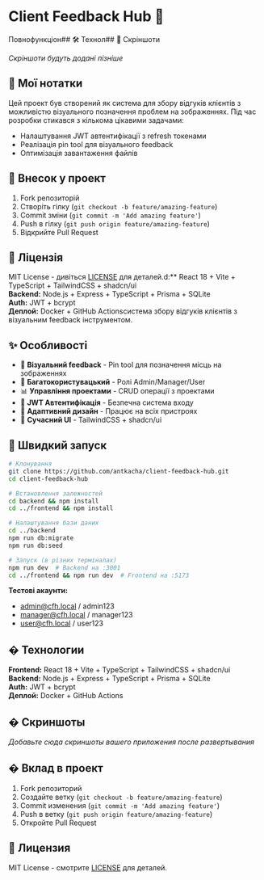 # Client Feedback Hub 🚀

Повнофункціон## 🛠 Технол## 📸 Скріншоти

*Скріншоти будуть додані пізніше*

## 📝 Мої нотатки

Цей проект був створений як система для збору відгуків клієнтів з можливістю візуального позначення проблем на зображеннях. Під час розробки стикався з кількома цікавими задачами:
- Налаштування JWT автентифікації з refresh токенами
- Реалізація pin tool для візуального feedback
- Оптимізація завантаження файлів

## 🤝 Внесок у проект

1. Fork репозиторій
2. Створіть гілку (`git checkout -b feature/amazing-feature`)
3. Commit зміни (`git commit -m 'Add amazing feature'`)
4. Push в гілку (`git push origin feature/amazing-feature`)
5. Відкрийте Pull Request

## 📄 Ліцензія

MIT License - дивіться [LICENSE](LICENSE) для деталей.d:** React 18 + Vite + TypeScript + TailwindCSS + shadcn/ui  
**Backend:** Node.js + Express + TypeScript + Prisma + SQLite  
**Auth:** JWT + bcrypt  
**Деплой:** Docker + GitHub Actionsсистема збору відгуків клієнтів з візуальним feedback інструментом.

## ✨ Особливості

- 🎯 **Візуальний feedback** - Pin tool для позначення місць на зображеннях
- 👥 **Багатокористувацький** - Ролі Admin/Manager/User  
- 📊 **Управління проектами** - CRUD операції з проектами
- 🔐 **JWT Автентифікація** - Безпечна система входу
- 📱 **Адаптивний дизайн** - Працює на всіх пристроях
- 🎨 **Сучасний UI** - TailwindCSS + shadcn/ui

## 🚀 Швидкий запуск

```bash
# Клонування
git clone https://github.com/antkacha/client-feedback-hub.git
cd client-feedback-hub

# Встановлення залежностей
cd backend && npm install
cd ../frontend && npm install

# Налаштування бази даних  
cd ../backend
npm run db:migrate
npm run db:seed

# Запуск (в різних терміналах)
npm run dev  # Backend на :3001
cd ../frontend && npm run dev  # Frontend на :5173
```

**Тестові акаунти:**
- admin@cfh.local / admin123
- manager@cfh.local / manager123  
- user@cfh.local / user123

## � Технологии

**Frontend:** React 18 + Vite + TypeScript + TailwindCSS + shadcn/ui  
**Backend:** Node.js + Express + TypeScript + Prisma + SQLite  
**Auth:** JWT + bcrypt  
**Деплой:** Docker + GitHub Actions

## � Скриншоты

*Добавьте сюда скриншоты вашего приложения после развертывания*

## � Вклад в проект

1. Fork репозиторий
2. Создайте ветку (`git checkout -b feature/amazing-feature`)
3. Commit изменения (`git commit -m 'Add amazing feature'`)
4. Push в ветку (`git push origin feature/amazing-feature`)
5. Откройте Pull Request

## 📄 Лицензия

MIT License - смотрите [LICENSE](LICENSE) для деталей.